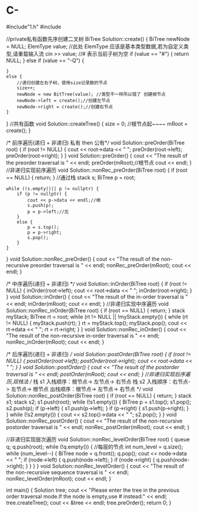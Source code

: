 # C-
#include"1.h"
#include <iostream>



//private私有函数先序创建二叉树
BiTree Solution::create() {
    BiTree newNode = NULL;
    ElemType value; //此处 ElemType 应该是基本类型数据,若为自定义类型,请重载输入流
    cin >> value;
    //# 表示当前子树为空
    if (value == "#") {
        return NULL;
    }
    else if (value == "-Q") {

    }
    else {
        //递归创建左右子树，使用size记录数的节点
        size++;
        newNode = new BitTree(value); //类型不一样所以错了 创建根节点
        newNode->left = create();//创建左节点
        newNode->right = create();//创建右节点
    }
}
//共有函数
void Solution::createTree() {
    size = 0;
    //根节点起~~~~
    mRoot = create();
}


/*
前序遍历(递归 + 非递归)
私有 then 公有*/
void Solution::preOrder(BiTree root) {
    if (root != NULL) {
        cout << root->data << " ";
        preOrder(root->left);
        preOrder(root->right);
    }
}
void Solution::preOrder() {
    cout << "The result of the preorder traversal is " << endl;
    preOrder(mRoot);//根节点
    cout << endl;
}
//非递归实现前序遍历
void Solution::nonRec_preOrder(BiTree root) {
    if (root == NULL) {
        return;
    }
    //通过栈
    stack<BiTree> s;
    BiTree p = root;

    while (!s.empty()|| p != nullptr) {
        if (p != nullptr) {
            cout << p->data << endl;//根
            s.push(p);
            p = p->left;//左
        }
        else {
            p = s.top();
            p = p->right;
            s.pop();
        }
    }
}
void Solution::nonRec_preOrder() {
    cout << "The result of the non-recursive preorder traversal is " << endl;
    nonRec_preOrder(mRoot);
    cout << endl;
}


/*
中序遍历(递归 + 非递归)
*/
void Solution::inOrder(BiTree root) {
    if (root != NULL) {
        inOrder(root->left);
        cout << root->data << " ";
        inOrder(root->right);
    }
}
void Solution::inOrder() {
    cout << "The result of the in-order traversal is " << endl;
    inOrder(mRoot);
    cout << endl;
}
//非递归实现中序遍历
void Solution::nonRec_inOrder(BiTree root) {
    if (root == NULL) {
        return;
    }
    stack<BiTree> myStack;
    BiTree rt = root;
    while (rt != NULL || !myStack.empty()) {
        while (rt != NULL) {
            myStack.push(rt);
        }
        rt = myStack.top();
        myStack.pop();
        cout << rt->data << " ";
        rt = rt->right;
    }
}
void Solution::nonRec_inOrder() {
    cout << "The result of the non-recursive in-order traversal is " << endl;
    nonRec_inOrder(mRoot);
    cout << endl;
}

/*
后序遍历(递归 + 非递归)
*/
void Solution::postOrder(BiTree root) {
    if (root != NULL) {
        postOrder(root->left);
        postOrder(root->right);
        cout << root->data << " ";
    }
}
void Solution::postOrder() {
    cout << "The result of the postorder traversal is " << endl;
    postOrder(mRoot);
    cout << endl;
}
//非递归实现后序遍历,双栈法
/*
    栈 s1 入栈顺序：根节点-> 左节点-> 右节点
    栈 s2 入栈顺序：右节点-> 左节点-> 根节点
    出栈顺序：根节点-> 左节点-> 右节点
*/
void Solution::nonRec_postOrder(BiTree root) {
    if (root == NULL) {
        return;
    }
    stack<BiTree> s1;
    stack<BiTree> s2;
    s1.push(root);
    while (!s1.empty()) {
        BiTree p = s1.top();
        s1.pop();
        s2.push(p);
        if (p->left) {
            s1.push(p->left);
        }
        if (p->right) {
            s1.push(p->right);
        }
    }
    while (!s2.empty()) {
        cout << s2.top()->data << " ";
        s2.pop();
    }
}
void Solution::nonRec_postOrder() {
    cout << "The result of the non-recursive postorder traversal is " << endl;
    nonRec_postOrder(mRoot);
    cout << endl;
}

//非递归实现层次遍历
void Solution::nonRec_levelOrder(BiTree root) {
    queue<BiTree> q;
    q.push(root);
    while (!q.empty()) {
        //每层的节点
        int num_level = q.size();
        while (num_level--) {
            BiTree node = q.front();
            q.pop();
            cout << node->data << " ";
            if (node->left) {
                q.push(node->left);
            }
            if (node->right) {
                q.push(node->right);
            }
        }
    }
}
void Solution::nonRec_levelOrder() {
    cout << "The result of the non-recursive sequence traversal is " << endl;
    nonRec_levelOrder(mRoot);
    cout << endl;
}


int main()
{
    Solution tree;
    cout << "Please enter the tree in the previous order traversal mode.If the node is empty,use # instead:" << endl;
    tree.createTree();
    cout << &tree << endl;
    tree.preOrder();
    return 0;
}

